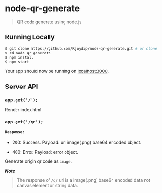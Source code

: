 # node-qr-generate

> QR code generate using node.js

## Running Locally

```bash
$ git clone https://github.com/Rjoydip/node-qr-generate.git # or clone your own fork
$ cd node-qr-generate
$ npm install
$ npm start
```

Your app should now be running on [localhost:3000](http://localhost:3000).

## Server API

### `app.get('/');`

Render index.html

### `app.get('/qr');`

#### `Response:`

* 200: Success. Payload: url image(.png) base64 encoded object.

* 400: Error. Payload: error object.

Generate origin qr code as `image`.

***Note***
> The response of `/qr` url is a image(.png) base64 encoded data not canvas element or string data.
